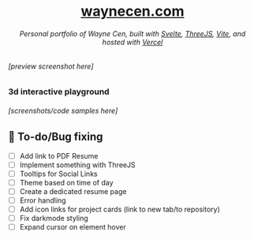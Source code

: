# <div align="center"><center>[waynecen.com](https://waynecen.com/)</div>

###### <div align="center">Personal portfolio of Wayne Cen, built with [Svelte](https://svelte.dev/), [ThreeJS](https://threejs.org/), [Vite](https://vitejs.dev/), and hosted with [Vercel](https://vercel.com/)</div>

###### [preview screenshot here]

### 3d interactive playground
###### [screenshots/code samples here]

## :construction: To-do/Bug fixing

- [ ] Add link to PDF Resume
- [ ] Implement something with ThreeJS
- [ ] Tooltips for Social Links
- [ ] Theme based on time of day
- [ ] Create a dedicated resume page
- [ ] Error handling
- [ ] Add icon links for project cards (link to new tab/to repository)
- [ ] Fix darkmode styling
- [ ] Expand cursor on element hover
